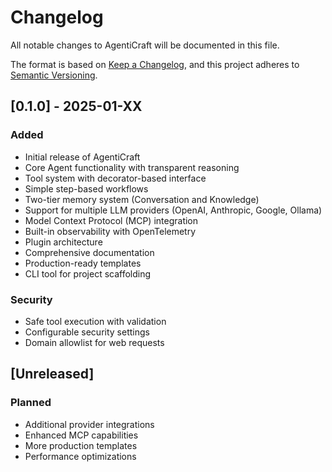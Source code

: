 # Changelog

All notable changes to AgentiCraft will be documented in this file.

The format is based on [Keep a Changelog](https://keepachangelog.com/en/1.0.0/),
and this project adheres to [Semantic Versioning](https://semver.org/spec/v2.0.0.html).

## [0.1.0] - 2025-01-XX

### Added
- Initial release of AgentiCraft
- Core Agent functionality with transparent reasoning
- Tool system with decorator-based interface
- Simple step-based workflows
- Two-tier memory system (Conversation and Knowledge)
- Support for multiple LLM providers (OpenAI, Anthropic, Google, Ollama)
- Model Context Protocol (MCP) integration
- Built-in observability with OpenTelemetry
- Plugin architecture
- Comprehensive documentation
- Production-ready templates
- CLI tool for project scaffolding

### Security
- Safe tool execution with validation
- Configurable security settings
- Domain allowlist for web requests

## [Unreleased]

### Planned
- Additional provider integrations
- Enhanced MCP capabilities
- More production templates
- Performance optimizations
